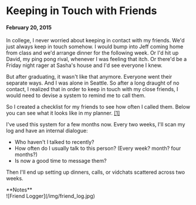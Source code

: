 # Keeping in Touch with Friends

#### February 20, 2015

In college, I never worried about keeping in contact with my friends. We'd just always keep in touch somehow. I would bump into Jeff coming home from class and we'd arrange dinner for the following week. Or I'd hit up David, my ping pong rival, whenever I was feeling that itch. Or there'd be a Friday night rager at Sasha's house and I'd see everyone I knew.

But after graduating, it wasn't like that anymore. Everyone went their separate ways. And I was alone in Seattle. So after a long draught of no contact, I realized that in order to keep in touch with my close friends, I would need to devise a system to remind me to call them. 

So I created a checklist for my friends to see how often I called them. Below you can see what it looks like in my planner. [[1]](#1)

I've used this system for a few months now. Every two weeks, I'll scan my log and have an internal dialogue:  
- Who haven't I talked to recently?   
- How often do I usually talk to this person? (Every week? month? four months?)  
- Is now a good time to message them?

Then I'll end up setting up dinners, calls, or vidchats scattered across two weeks.

<div id = "notes">
**Notes**
</div>

<span id = "1"> 
![Friend Logger](/img/friend_log.jpg)
</span>  